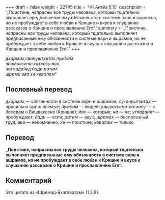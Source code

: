 +++
draft = false
weight = 22745
title = 'ЧЧ Антйа 5.10'
description = '„Поистине, напрасны все труды человека, который тщательно выполняет предписанные ему обязанности в системе варн и ашрамов, но не пробуждает в себе любви к Кришне и вкуса к слушанию рассказов о Кришне и прославлению Его“.'
summary = '„Поистине, напрасны все труды человека, который тщательно выполняет предписанные ему обязанности в системе варн и ашрамов, но не пробуждает в себе любви к Кришне и вкуса к слушанию рассказов о Кришне и прославлению Его“.'
+++

_дхармах̣ сванушт̣хитах̣ пум̇са̄м̇  
вишваксена-катха̄су йах̣  
нотпа̄дайед йади ратим̇  
ш́рама эва хи кевалам”_

## Пословный перевод

_дхармах̣_ — обязанности в системе _варн_ и _ашрамов_; _су_\-_анушт̣хитах̣_ — правильно выполняемые; _пум̇са̄м_ — людей; _вишваксена_\-_катха̄су_ — к беседам о Вишваксене (Кришне); _йах̣_ — которые; _на_ — не; _утпа̄дайет_ — пробуждают; _йади_ — если; _ратим_ — вкус; _ш́рамах̣_ — бесполезный труд; _эва_ — несомненно; _хи_ — поистине; _кевалам_ — только.

## Перевод

**„Поистине, напрасны все труды человека, который тщательно выполняет предписанные ему обязанности в системе варн и ашрамов, но не пробуждает в себе любви к Кришне и вкуса к слушанию рассказов о Кришне и прославлению Его“.**

## Комментарий

Это цитата из «Шримад-Бхагаватам» (1.2.8).
